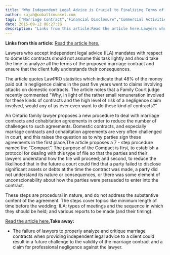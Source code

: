 ```yaml
---
title: "Why Independent Legal Advice is Crucial to Finalizing Terms of a Marriage Contract"
author: rajah@cobaltcounsel.com
tags: ["Marriage Contract","Financial Disclosure","Commercial Activities","Rajah"]
date: 2015-09-12 06:27:18
description: "Links from this article:Read the article here.Lawyers who accept independent legal advice (ILA) mandates with respect to domestic contracts..."
---
```


**Links from this article:**
[Read the article here.](http://canadianlawyermag.com/5582/The-Compact-A-new-way-forward-for-marriage-contracts-cohabitation-agreements.html)

Lawyers who accept independent legal advice (ILA) mandates with respect to domestic contracts should not assume this task lightly and should take the time to analyze all the terms of the proposed marriage contract and ensure that the client fully understands their consequences.

The article quotes LawPRO statistics which indicate that 48% of the money paid out in negligence claims in the past five years went to claims involving attacks on domestic contracts. The article notes that a Family Court judge recently commented "Why, in light of the rather small remuneration involved for these kinds of contracts and the high level of risk of a negligence claim involved, would any of us ever even want to do these kind of contracts?"

An Ontario family lawyer proposes a new procedure to deal with marriage contracts and cohabitation agreements in order to reduce the number of challenges to such agreements. Domestic contracts, and especially marriage contracts and cohabitation agreements are very often challenged in court, and this raises the question as to why parties sign these agreements in the first place.The article proposes a 7 - step procedure named the “Compact”. The purpose of the Compact is first, to establish a protocol for dealing with this type of file so that the parties and their lawyers understand how the file will proceed; and second, to reduce the likelihood that in the future a court could find that a party failed to disclose significant assets or debts at the time the contract was made, a party did not understand its nature or consequences, or there was some element of unconscionability about how the parties were persuaded to enter into the contract.

These steps are procedural in nature, and do not address the substantive content of the agreement. The steps cover topics like minimum length of time before the wedding; ILA; types of meetings and the sequence in which they should be held; and various reports to be made (and their timing).

[Read the article here.](http://canadianlawyermag.com/5582/The-Compact-A-new-way-forward-for-marriage-contracts-cohabitation-agreements.html)**Take away:**
- The failure of lawyers to properly analyze and critique marriage contracts when providing independent legal advice to a client could result in a future challenge to the validity of the marriage contract and a claim for professional negligence against the lawyer.
